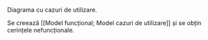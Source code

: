 Diagrama cu cazuri de utilizare.

Se creează [[Model funcțional; Model cazuri de utilizare]] și se obțin cerințele nefuncționale.